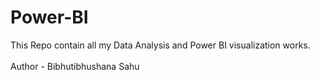 # Power-BI

This Repo contain all my Data Analysis and Power BI visualization works.
<br></br>
Author - Bibhutibhushana Sahu

